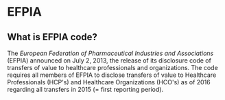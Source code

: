 # EFPIA

## What is EFPIA code?
The _European Federation of Pharmaceutical Industries and Associations_ (EFPIA) announced on July 2, 2013, the release of its disclosure code of transfers of value to healthcare professionals and organizations. The code requires all members of EFPIA to disclose transfers of value to Healthcare Professionals (HCP's) and Healthcare Organizations (HCO's) as of 2016 regarding all transfers in 2015 (= first reporting period). 

## 


